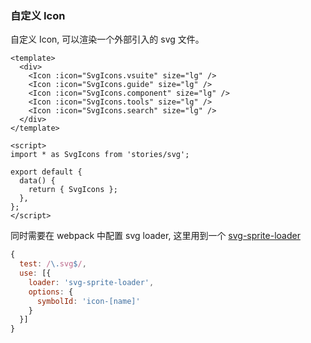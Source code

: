 ### 自定义 Icon

自定义 Icon, 可以渲染一个外部引入的 svg 文件。

<!--start-code-->

```vue
<template>
  <div>
    <Icon :icon="SvgIcons.vsuite" size="lg" />
    <Icon :icon="SvgIcons.guide" size="lg" />
    <Icon :icon="SvgIcons.component" size="lg" />
    <Icon :icon="SvgIcons.tools" size="lg" />
    <Icon :icon="SvgIcons.search" size="lg" />
  </div>
</template>

<script>
import * as SvgIcons from 'stories/svg';

export default {
  data() {
    return { SvgIcons };
  },
};
</script>
```

<!--end-code-->

同时需要在 webpack 中配置 svg loader, 这里用到一个 [svg-sprite-loader](https://github.com/kisenka/svg-sprite-loader)

```js
{
  test: /\.svg$/,
  use: [{
    loader: 'svg-sprite-loader',
    options: {
      symbolId: 'icon-[name]'
    }
  }]
}
```
